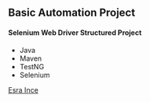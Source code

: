 ## Basic Automation Project

#### Selenium Web Driver Structured Project

 * Java 
 * Maven
 * TestNG
 * Selenium

 [Esra Ince](https://github.com/sqaSeleniumBC)
